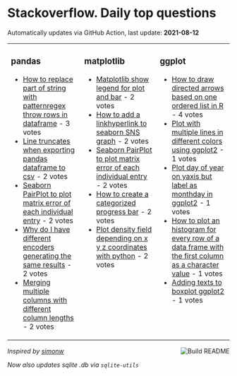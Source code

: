 # Stackoverflow. Daily top questions 

Automatically updates via GitHub Action, last update: **<!-- date starts -->2021-08-12<!-- date ends -->**


<table><tr><td valign="top" width="33%">

### pandas
<!-- pandas starts -->
* [How to replace part of string with patternregex throw rows in dataframe](https://stackoverflow.com/questions/68755838/how-to-replace-part-of-string-with-patternregex-throw-rows-in-dataframe) - 3 votes
* [Line truncates when exporting pandas dataframe to csv](https://stackoverflow.com/questions/68756012/line-truncates-when-exporting-pandas-dataframe-to-csv) - 2 votes
* [Seaborn PairPlot to plot matrix error of each individual entry](https://stackoverflow.com/questions/68752880/seaborn-pairplot-to-plot-matrix-error-of-each-individual-entry) - 2 votes
* [Why do I have different encoders generating the same results](https://stackoverflow.com/questions/68763889/why-do-i-have-different-encoders-generating-the-same-results) - 2 votes
* [Merging multiple columns with different column lengths](https://stackoverflow.com/questions/68750186/merging-multiple-columns-with-different-column-lengths) - 2 votes
<!-- pandas ends -->
</td><td valign="top" width="34%">


### matplotlib
<!-- matplotlib starts -->
* [Matplotlib  show legend for plot and bar](https://stackoverflow.com/questions/68756451/matplotlib-show-legend-for-plot-and-bar) - 2 votes
* [How to add a linkhyperlink to seaborn SNS graph](https://stackoverflow.com/questions/68754396/how-to-add-a-link-hyperlink-to-seaborn-sns-graph) - 2 votes
* [Seaborn PairPlot to plot matrix error of each individual entry](https://stackoverflow.com/questions/68752880/seaborn-pairplot-to-plot-matrix-error-of-each-individual-entry) - 2 votes
* [How to create a categorized progress bar](https://stackoverflow.com/questions/68750676/how-to-create-a-categorized-progress-bar) - 2 votes
* [Plot density field depending on x y z coordinates with python](https://stackoverflow.com/questions/68759835/plot-density-field-depending-on-x-y-z-coordinates-with-python) - 2 votes
<!-- matplotlib ends -->
</td><td valign="top" width="34%">


### ggplot
<!-- ggplot2 starts -->
* [How to draw directed arrows based on one ordered list in R](https://stackoverflow.com/questions/68754148/how-to-draw-directed-arrows-based-on-one-ordered-list-in-r) - 4 votes
* [Plot with multiple lines in different colors using ggplot2](https://stackoverflow.com/questions/68754862/plot-with-multiple-lines-in-different-colors-using-ggplot2) - 1 votes
* [Plot day of year on yaxis but label as monthday in ggplot2](https://stackoverflow.com/questions/68751162/plot-day-of-year-on-y-axis-but-label-as-month-day-in-ggplot2) - 1 votes
* [How to plot an histogram for every row of a data frame with the first column as a character value](https://stackoverflow.com/questions/68751066/how-to-plot-an-histogram-for-every-row-of-a-data-frame-with-the-first-column-as) - 1 votes
* [Adding texts to boxplot  ggplot2](https://stackoverflow.com/questions/68758413/adding-texts-to-boxplot-ggplot2) - 1 votes
<!-- ggplot2 ends -->
</td></tr></table>

<a href="https://github.com/hp0404/hp0404/actions"><img src="https://github.com/hp0404/hp0404/workflows/Build%20README/badge.svg" align="right" alt="Build README"></a> <p>*Inspired by  [simonw](https://github.com/simonw/simonw)*</p> <p> *Now also updates sqlite .db via `sqlite-utils`* </p>
